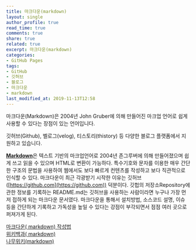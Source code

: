 ```yaml
---
title: 마크다운(markdown)
layout: single
author_profile: true
read_time: true
comments: true
share: true
related: true
excerpt: 마크다운(markdown)
categories:
- GitHub Pages
tags:
- GitHub
- 깃허브
- 블로그
- 마크다운
- markdown
last_modified_at: 2019-11-13T12:58
---
```


마크다운(Markdown)은 2004년 John Gruber에 의해 만들어진 마크업 언어로 쉽게 사용할 수 있다는 장점이 있는 언어입니다.  

깃허브(Github), 벨로그(velog), 티스토리(thistory) 등 다양한 블로그 플랫폼에서 지원하고 있습니다.  

[**Markdown**](http://whatismarkdown.com/)은 텍스트 기반의 마크업언어로 2004년 존그루버에 의해 만들어졌으며 쉽게 쓰고 읽을 수 있으며 HTML로 변환이 가능하다. 특수기호와 문자를 이용한 매우 간단한 구조의 문법을 사용하여 웹에서도 보다 빠르게 컨텐츠를 작성하고 보다 직관적으로 인식할 수 있다.
마크다운이 최근 각광받기 시작한 이유는 깃허브([https://github.com](https://github.com)) 덕분이다. 깃헙의 저장소Repository에 관한 정보를 기록하는 README.md는 깃허브을 사용하는 사람이라면 누구나 가장 먼저 접하게 되는 마크다운 문서였다. 마크다운을 통해서 설치방법, 소스코드 설명, 이슈 등을 간단하게 기록하고 가독성을 높일 수 있다는 강점이 부각되면서 점점 여러 곳으로 퍼져가게 된다.

[마크다운( markdown) 작성법](https://gist.github.com/ihoneymon/652be052a0727ad59601)  
[위키백과( markdown)](https://ko.wikipedia.org/wiki/%EB%A7%88%ED%81%AC%EB%8B%A4%EC%9A%B4)  
[나무위키(markdown)](https://namu.wiki/w/%EB%A7%88%ED%81%AC%EB%8B%A4%EC%9A%B4)